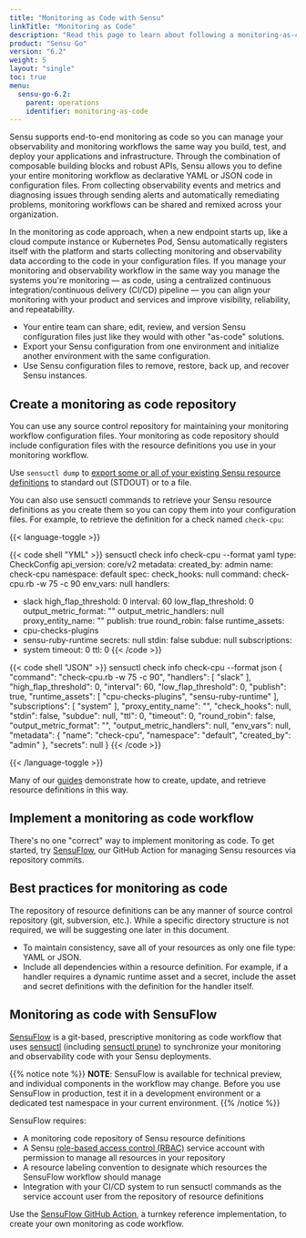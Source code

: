```yaml
---
title: "Monitoring as Code with Sensu"
linkTitle: "Monitoring as Code"
description: "Read this page to learn about following a monitoring-as-code approach with Sensu."
product: "Sensu Go"
version: "6.2"
weight: 5
layout: "single"
toc: true
menu:
  sensu-go-6.2:
    parent: operations
    identifier: monitoring-as-code
---
```


Sensu supports end-to-end monitoring as code so you can manage your observability and monitoring workflows the same way you build, test, and deploy your applications and infrastructure.
Through the combination of composable building blocks and robust APIs, Sensu allows you to define your entire monitoring workflow as declarative YAML or JSON code in configuration files. From collecting observability events and metrics and diagnosing issues through sending alerts and automatically remediating problems, monitoring workflows can be shared and remixed across your organization.

In the monitoring as code approach, when a new endpoint starts up, like a cloud compute instance or Kubernetes Pod, Sensu automatically registers itself with the platform and starts collecting monitoring and observability data according to the code in your configuration files.
If you manage your monitoring and observability workflow in the same way you manage the systems you're monitoring &mdash; as code, using a centralized continuous integration/continuous delivery (CI/CD) pipeline &mdash; you can align your monitoring with your product and services and improve visibility, reliability, and repeatability.

- Your entire team can share, edit, review, and version Sensu configuration files just like they would with other "as-code" solutions.
- Export your Sensu configuration from one environment and initialize another environment with the same configuration.
- Use Sensu configuration files to remove, restore, back up, and recover Sensu instances.

## Create a monitoring as code repository

You can use any source control repository for maintaining your monitoring workflow configuration files.
Your monitoring as code repository should include configuration files with the resource definitions you use in your monitoring workflow.

Use `sensuctl dump` to [export some or all of your existing Sensu resource definitions][7] to standard out (STDOUT) or to a file.

You can also use sensuctl commands to retrieve your Sensu resource definitions as you create them so you can copy them into your configuration files.
For example, to retrieve the definition for a check named `check-cpu`:

{{< language-toggle >}}

{{< code shell "YML" >}}
sensuctl check info check-cpu --format yaml
type: CheckConfig
api_version: core/v2
metadata:
  created_by: admin
  name: check-cpu
  namespace: default
spec:
  check_hooks: null
  command: check-cpu.rb -w 75 -c 90
  env_vars: null
  handlers:
  - slack
  high_flap_threshold: 0
  interval: 60
  low_flap_threshold: 0
  output_metric_format: ""
  output_metric_handlers: null
  proxy_entity_name: ""
  publish: true
  round_robin: false
  runtime_assets:
  - cpu-checks-plugins
  - sensu-ruby-runtime
  secrets: null
  stdin: false
  subdue: null
  subscriptions:
  - system
  timeout: 0
  ttl: 0
{{< /code >}}

{{< code shell "JSON" >}}
sensuctl check info check-cpu --format json
{
  "command": "check-cpu.rb -w 75 -c 90",
  "handlers": [
    "slack"
  ],
  "high_flap_threshold": 0,
  "interval": 60,
  "low_flap_threshold": 0,
  "publish": true,
  "runtime_assets": [
    "cpu-checks-plugins",
    "sensu-ruby-runtime"
  ],
  "subscriptions": [
    "system"
  ],
  "proxy_entity_name": "",
  "check_hooks": null,
  "stdin": false,
  "subdue": null,
  "ttl": 0,
  "timeout": 0,
  "round_robin": false,
  "output_metric_format": "",
  "output_metric_handlers": null,
  "env_vars": null,
  "metadata": {
    "name": "check-cpu",
    "namespace": "default",
    "created_by": "admin"
  },
  "secrets": null
}
{{< /code >}}

{{< /language-toggle >}}

Many of our [guides][6] demonstrate how to create, update, and retrieve resource definitions in this way.

## Implement a monitoring as code workflow

There's no one "correct" way to implement monitoring as code.
To get started, try [SensuFlow][5], our GitHub Action for managing Sensu resources via repository commits.

## Best practices for monitoring as code

The repository of resource definitions can be any manner of source control repository (git, subversion, etc.). While a specific directory structure is not required, we will be suggesting one later in this document.

- To maintain consistency, save all of your resources as only one file type: YAML or JSON.
- Include all dependencies within a resource definition.
For example, if a handler requires a dynamic runtime asset and a secret, include the asset and secret definitions with the definition for the handler itself.

## Monitoring as code with SensuFlow

[SensuFlow][5] is a git-based, prescriptive monitoring as code workflow that uses [sensuctl][2] (including [sensuctl prune][3]) to synchronize your monitoring and observability code with your Sensu deployments.

{{% notice note %}}
**NOTE**: SensuFlow is available for technical preview, and individual components in the workflow may change.
Before you use SensuFlow in production, test it in a development environment or a dedicated test namespace in your current environment.
{{% /notice %}}

SensuFlow requires:

- A monitoring code repository of Sensu resource definitions
- A Sensu [role-based access control (RBAC)][4] service account with permission to manage all resources in your repository
- A resource labeling convention to designate which resources the SensuFlow workflow should manage
- Integration with your CI/CD system to run sensuctl commands as the service account user from the repository of resource definitions

Use the [SensuFlow GitHub Action][1], a turnkey reference implementation, to create your own monitoring as code workflow.


[1]: https://github.com/marketplace/actions/sensuflow
[2]: ../../sensuctl/
[3]: ../../sensuctl/create-manage-resources/#sensuctl-prune
[4]: ../control-access/rbac/
[5]: #monitoring-as-code-with-sensuflow
[6]: ../../guides/
[7]: ../../sensuctl/back-up-recover/
